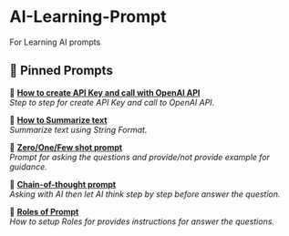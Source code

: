 # AI-Learning-Prompt
For Learning AI prompts

## 📌 Pinned Prompts
🔹 **[How to create API Key and call with OpenAI API](https://github.com/teerayuthton/AI-Learning-Prompt/tree/main/prompt_commands/simple_call/)**  
_Step to step for create API Key and call to OpenAI API._

🔹 **[How to Summarize text](https://github.com/teerayuthton/AI-Learning-Prompt/tree/main/prompt_commands/summarize_text/)**  
_Summarize text using String Format._

🔹 **[Zero/One/Few shot prompt](https://github.com/teerayuthton/AI-Learning-Prompt/tree/main/prompt_commands/shot_prompt/)**  
_Prompt for asking the questions and provide/not provide example for guidance._

🔹 **[Chain-of-thought prompt](https://github.com/teerayuthton/AI-Learning-Prompt/tree/main/prompt_commands/chain_of_thought/)**  
_Asking with AI then let AI think step by step before answer the question._

🔹 **[Roles of Prompt](https://github.com/teerayuthton/AI-Learning-Prompt/tree/main/prompt_commands/roles/)**  
_How to setup Roles for provides instructions for answer the questions._
